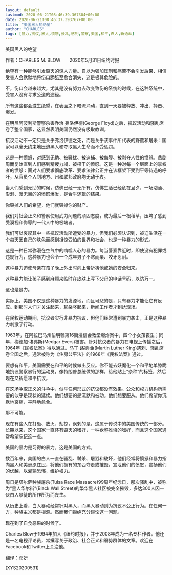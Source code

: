 ```yaml
---
layout: default
Lastmod: 2020-06-21T08:46:39.367304+00:00
date: 2020-06-21T08:46:37.393767+00:00
title: "美国黑人的绝望"
author: "CHARLES"
tags: [暴力,抗议,黑人,愤怒,骚乱,感到,警察,美国,和平,白人,新语丝]
---
```


美国黑人的绝望

作者：CHARLES M. BLOW　　2020年5月31日纽约时报

绝望有一种能够引发毁灭的惊人力量。自以为强加压制和痛苦不会引发后果、相信受害人会默默地将伤口舔舐至愈合消失，这是极其危险的。

不，伤口会越来越大，尤其是没有努力去改变致伤的系统的时候，在这种系统中，受害人没有寻求公道的途径。

所有这些都会滋生绝望，在表面之下暗流涌动，直到一天要被释放、冲出、抨击、爆发。

在明尼阿波利斯警察杀害乔治·弗洛伊德(George Floyd)之后，抗议活动和骚乱席卷了整个国家，这显然表明美国仍然没有吸取教训。

抗议活动不一定只是关乎弗洛伊德之死，而是关乎该事件所代表的野蛮和屠杀：国家可以毫无约束地压迫黑人和夺取黑人生命而不受惩罚。

这是一种愤怒，对感到无助、被骚扰、被追捕、被侮辱、被剥夺人性的愤怒。悲剧周而复始直到人们感到精疲力竭、被榨干的愤怒。这是一种对每一个层面上的掌权者的愤怒：面对人们要求彻底改革、要求法律公正并在该框架下受到平等待遇的呼吁，从官员个人到地方、州和联邦政府均无动于衷。

当人们感到无助的时候，仿佛已经一无所有，仿佛生活已经危在旦夕，一场汹涌、澎湃、漫无目的的愤怒爆发，是合乎逻辑的结果。

你毁掉人们的希望，他们就毁掉你的财产。

我们对社会正义和警察使用武力问题的顽固态度，成为最后一根稻草，压垮了感到受漠视和侮辱的一代人中的极端者。

我们可以哀叹其中一些抗议活动所遭受的暴力，但我们必须认识到，被迫生活在一个每天因自己的肤色而感到担惊受怕的世界和社会，也是一种暴力的形式。

这是一种日常弥漫在空气中的啃噬人心的暴力。每当警察靠近时，即使没有犯罪或违规行为，这种暴力也会令一个成年男子不寒而栗、咬牙忍耐。

这种暴力迫使母亲在孩子晚上外出时向上帝祈祷他或她的安全归来。

这种暴力能让孩子感到麻烦来临时在皮肤上写下父母的电话号码，以防万一。

这也是暴力。

实际上，美国不仅是这种暴力的发源地，而且可悲的是，只有暴力才能让它有反应。到那时人们才关注起来，耳朵竖起来，新闻工作者才到达现场。

在民权运动期间，抗议者实行非暴力抗议，但他们经常遭到暴力袭击，正是这种暴力刺激了行动。

1963年，在阿拉巴马州伯明翰第16街浸信会教堂爆炸案中，四个小女孩丧生；同年，梅德加·埃弗斯(Medgar Evers)被害。针对抗议者的暴力在电视上传播之后，1964年《民权法案》得以通过。马丁·路德·金(Martin Luther King)遇刺、骚乱席卷全国之后，通常被称为《住房公平法》的1968年《民权法案》通过。

要想有和平，美国需要在和平的时候做出反应。你不能去妖魔化一个和平地单膝跪地抗议警察暴行的运动员，像特朗普总统做的那样，给他贴上“杂种”的标签，然后现在又祈愿和平抗议。

在这场争取正义的斗争中，似乎任何形式的抗议都没有效果。公众和权力机构所需要的似乎是现状的延续。他们想要的是沉默和被动。他们想要服从。他们希望你沉默地哀痛，平静地愈合。

那不可能。

现在有些人在打砸、放火、劫掠，讽刺的是，这属于传说中的美国传统的一部分。长期以来，这个国家一直怀有毁灭的嗜好，一种欲壑难填的嗜好，而且这个国家通常希望忘记这一点。

美国的暴力是习得的暴力。这是美国的方式。

数百年来，美国的白人一直在骚乱、弑杀、屠戮和破坏，他们经常将愤怒和暴力指向黑人和美洲原住民，将他们拥有的东西夺走或摧毁，宣泄他们的愤怒，宣扬他们的优越，以灌输恐怖，维护权力。

周日是塔尔萨种族屠杀(Tulsa Race Massacre)99周年纪念日，那次骚乱中，被称为“黑人华尔街”(Black Wall Street)的繁华黑人社区被完全摧毁，多达300人因一伙白人暴徒的所作所为而丧生。

从历史上看，白人暴动经常针对黑人，而黑人暴动则为抗议不公正行为。在任何一方，种族主义都是根源。然而我们拒绝充分谈论这一问题。

现在到了自食恶果的时候了。

Charles Blow于1994年加入《纽约时报》，并于2008年成为一名专栏作者。他还是一名电视评论员，常撰写关于政治、社会正义和弱势群体的文章。欢迎在Facebook和Twitter上关注他。

翻译：邓妍

(XYS20200531)

